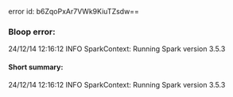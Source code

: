 error id: b6ZqoPxAr7VWk9KiuTZsdw==
### Bloop error:

24/12/14 12:16:12 INFO SparkContext: Running Spark version 3.5.3
#### Short summary: 

24/12/14 12:16:12 INFO SparkContext: Running Spark version 3.5.3
